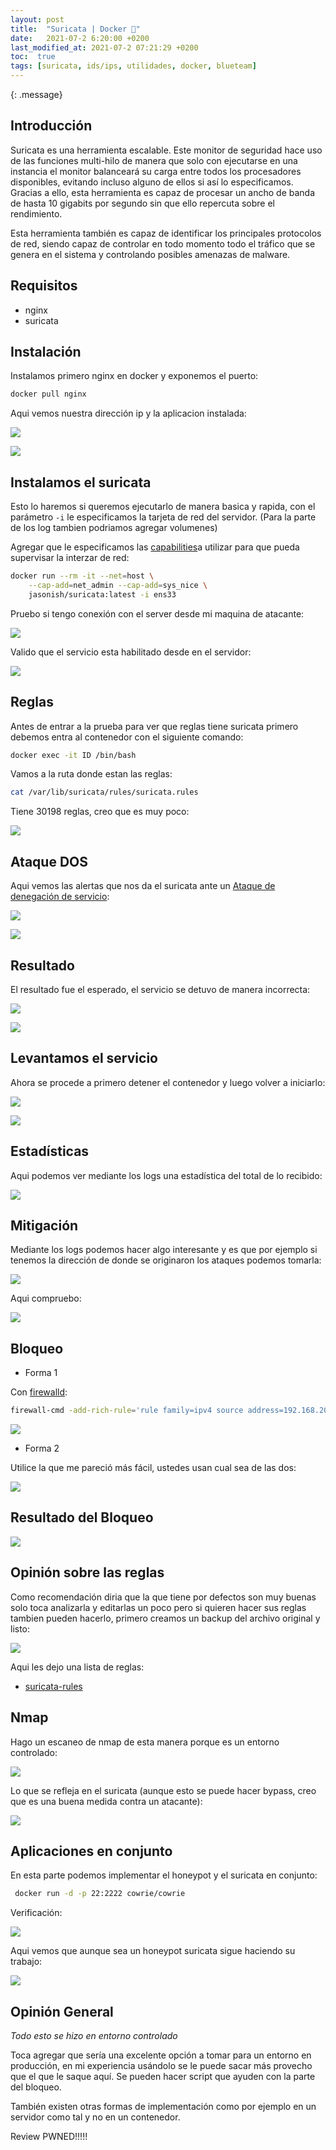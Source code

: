 ```yaml
---
layout: post
title:  "Suricata | Docker 🐳"
date:   2021-07-2 6:20:00 +0200
last_modified_at: 2021-07-2 07:21:29 +0200
toc:  true
tags: [suricata, ids/ips, utilidades, docker, blueteam]
---
```


{: .message}


## Introducción
Suricata es una herramienta escalable. Este monitor de seguridad hace uso de las funciones multi-hilo de manera que solo con ejecutarse en una instancia el monitor balanceará su carga entre todos los procesadores disponibles, evitando incluso alguno de ellos si así lo especificamos. Gracias a ello, esta herramienta es capaz de procesar un ancho de banda de hasta 10 gigabits por segundo sin que ello repercuta sobre el rendimiento.

Esta herramienta también es capaz de identificar los principales protocolos de red, siendo capaz de controlar en todo momento todo el tráfico que se genera en el sistema y controlando posibles amenazas de malware.

## Requisitos
* nginx
* suricata

## Instalación
Instalamos primero nginx en docker y exponemos el puerto:

```bash
docker pull nginx
```

Aqui vemos nuestra dirección ip y la aplicacion instalada:

![](/images_blog/img_suricata/Pastedimage20210626115536.png)


![](/images_blog/img_suricata/Pastedimage20210626115650.png)

## Instalamos el suricata

Esto lo haremos si  queremos ejecutarlo de manera basica y rapida, con el            parámetro ```-i``` le especificamos la tarjeta de red del servidor.
(Para la parte de los log tambien podriamos agregar volumenes)

Agregar que le especificamos las [capabilities](https://man7.org/linux/man-pages/man7/capabilities.7.html)a utilizar para que pueda supervisar la interzar de red:

```bash
docker run --rm -it --net=host \
    --cap-add=net_admin --cap-add=sys_nice \
    jasonish/suricata:latest -i ens33
```

Pruebo si tengo conexión con el server desde mi maquina de atacante: 

![](/images_blog/img_suricata/Pastedimage20210626122657.png)

Valido que el servicio esta habilitado desde en el servidor:

![](/images_blog/img_suricata/Pastedimage20210626122805.png)

## Reglas
Antes de entrar a la prueba para ver que reglas tiene suricata primero debemos entra al contenedor con el siguiente comando:

```bash
docker exec -it ID /bin/bash
```

Vamos a la ruta donde estan las reglas:

```bash
cat /var/lib/suricata/rules/suricata.rules
```

Tiene 30198 reglas, creo que es muy poco:

![](/images_blog/img_suricata/Pastedimage20210626123558.png)

## Ataque DOS

Aqui vemos las alertas que nos da el suricata ante un [Ataque de denegación de servicio](https://es.wikipedia.org/wiki/Ataque_de_denegaci%C3%B3n_de_servicio):

![](/images_blog/img_suricata/Pastedimage20210626124321.png)


![](/images_blog/img_suricata/Pastedimage20210626124411.png)


## Resultado

El resultado fue el esperado, el servicio se detuvo de manera incorrecta:

![](/images_blog/img_suricata/Pastedimage20210626124541.png)

![](/images_blog/img_suricata/Pastedimage20210626124606.png)

## Levantamos el servicio
Ahora se procede a primero detener el contenedor y luego volver a iniciarlo:

![](/images_blog/img_suricata/Pastedimage20210626125155.png)

![](/images_blog/img_suricata/Pastedimage20210626125217.png)

## Estadísticas
Aqui podemos ver mediante los logs una estadística del total de lo recibido:

![](/images_blog/img_suricata/Pastedimage20210626125327.png)


## Mitigación
Mediante los logs podemos hacer algo interesante y es que por ejemplo si tenemos la dirección de donde se originaron los ataques podemos tomarla:

![](/images_blog/img_suricata/Pastedimage20210626125650.png)

Aqui compruebo:

![](/images_blog/img_suricata/Pastedimage20210626125634.png)

## Bloqueo 

*  Forma 1

Con [firewalld](https://firewalld.org/):

```bash
firewall-cmd -add-rich-rule='rule family=ipv4 source address=192.168.204.131 reject' --permanent
```

![](/images_blog/img_suricata/Pastedimage20210626130203.png)

* Forma 2

Utilice la que me pareció más fácil, ustedes usan cual sea de las dos:

![](/images_blog/img_suricata/Pastedimage20210626130725.png)

## Resultado del Bloqueo

![](/images_blog/img_suricata/Pastedimage20210626131133.png)

## Opinión sobre las reglas

Como  recomendación diria que la que tiene por defectos son muy buenas solo toca analizarla y editarlas un poco pero si quieren hacer sus reglas tambien pueden hacerlo, primero creamos un backup del archivo original y listo:

![](/images_blog/img_suricata/Pastedimage20210626131505.png)

Aqui les dejo una lista de reglas:
* [suricata-rules](https://github.com/lrvy/suricata-rules/blob/master/suricata-ids.rules)

## Nmap
Hago un escaneo de nmap de esta manera porque es un entorno controlado:

![](/images_blog/img_suricata/Pastedimage20210626133036.png)

Lo que se refleja en el suricata (aunque esto se puede hacer bypass, creo que es una buena medida contra un atacante):

![](/images_blog/img_suricata/Pastedimage20210626133108.png)

## Aplicaciones en conjunto
En esta parte podemos implementar el honeypot y el suricata en conjunto:

```bash
 docker run -d -p 22:2222 cowrie/cowrie
```

Verificación:

![](/images_blog/img_suricata/Pastedimage20210626133545.png)

Aqui vemos que aunque sea un honeypot suricata sigue haciendo su trabajo:

![](/images_blog/img_suricata/Pastedimage20210626133749.png)

## Opinión General

*Todo esto se hizo en entorno controlado*

Toca agregar que sería una excelente opción a tomar para un entorno en producción, en mi experiencia usándolo se le puede sacar más provecho que el que le saque aquí. Se pueden hacer script que ayuden con la parte del bloqueo.

También existen otras formas de implementación como por ejemplo en un servidor como tal y no en un contenedor.

Review PWNED!!!!!